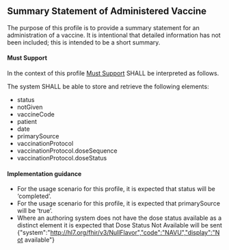 ## Summary Statement of Administered Vaccine

The purpose of this profile is to provide a summary statement for an administration of a vaccine. It is intentional that detailed information has not been included; this is intended to be a short summary.

#### Must Support
In the context of this profile [Must Support](http://hl7.org/fhir/STU3/conformance-rules.html#mustSupport) SHALL be interpreted as follows.

The system SHALL be able to store and retrieve the following elements:
* status
* notGiven
* vaccineCode
* patient
* date
* primarySource
* vaccinationProtocol
* vaccinationProtocol.doseSequence
* vaccinationProtocol.doseStatus

#### Implementation guidance

* For the usage scenario for this profile, it is expected that status will be ‘completed’.
* For the usage scenario for this profile, it is expected that primarySource will be ‘true’.
* Where an authoring system does not have the dose status available as a distinct element it is expected that Dose Status Not Available will be sent {"system":"http://hl7.org/fhir/v3/NullFlavor","code":"NAVU","display":"Not available"}